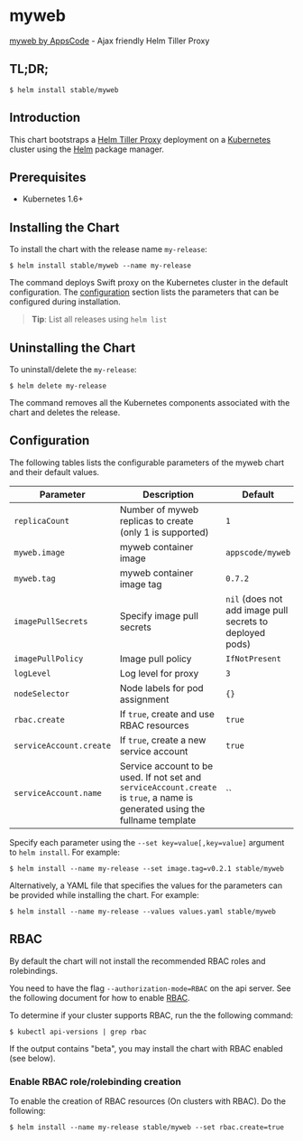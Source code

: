 # myweb
[myweb by AppsCode](https://github.com/appscode/myweb) - Ajax friendly Helm Tiller Proxy
## TL;DR;

```console
$ helm install stable/myweb
```

## Introduction

This chart bootstraps a [Helm Tiller Proxy](https://github.com/appscode/myweb) deployment on a [Kubernetes](http://kubernetes.io) cluster using the [Helm](https://helm.sh) package manager.

## Prerequisites

- Kubernetes 1.6+

## Installing the Chart
To install the chart with the release name `my-release`:
```console
$ helm install stable/myweb --name my-release
```
The command deploys Swift proxy on the Kubernetes cluster in the default configuration. The [configuration](#configuration) section lists the parameters that can be configured during installation.

> **Tip**: List all releases using `helm list`

## Uninstalling the Chart

To uninstall/delete the `my-release`:

```console
$ helm delete my-release
```

The command removes all the Kubernetes components associated with the chart and deletes the release.

## Configuration

The following tables lists the configurable parameters of the myweb chart and their default values.


| Parameter                 | Description                                                   | Default          |
| --------------------------| --------------------------------------------------------------| -----------------|
| `replicaCount`            | Number of myweb replicas to create (only 1 is supported)      | `1`              |
| `myweb.image`             | myweb container image                                         | `appscode/myweb` |
| `myweb.tag`               | myweb container image tag                                     | `0.7.2`          |
| `imagePullSecrets`        | Specify image pull secrets                                    | `nil` (does not add image pull secrets to deployed pods) |
| `imagePullPolicy`         | Image pull policy                                             | `IfNotPresent`   |
| `logLevel`                | Log level for proxy                                           | `3`              |
| `nodeSelector`            | Node labels for pod assignment                                | `{}`             |
| `rbac.create`             | If `true`, create and use RBAC resources                      | `true`           |
| `serviceAccount.create`   | If `true`, create a new service account                       | `true`           |
| `serviceAccount.name`     | Service account to be used. If not set and `serviceAccount.create` is `true`, a name is generated using the fullname template | `` |


Specify each parameter using the `--set key=value[,key=value]` argument to `helm install`. For example:

```console
$ helm install --name my-release --set image.tag=v0.2.1 stable/myweb
```

Alternatively, a YAML file that specifies the values for the parameters can be provided while
installing the chart. For example:

```console
$ helm install --name my-release --values values.yaml stable/myweb
```

## RBAC
By default the chart will not install the recommended RBAC roles and rolebindings.

You need to have the flag `--authorization-mode=RBAC` on the api server. See the following document for how to enable [RBAC](https://kubernetes.io/docs/admin/authorization/rbac/).

To determine if your cluster supports RBAC, run the the following command:

```console
$ kubectl api-versions | grep rbac
```

If the output contains "beta", you may install the chart with RBAC enabled (see below).

### Enable RBAC role/rolebinding creation

To enable the creation of RBAC resources (On clusters with RBAC). Do the following:

```console
$ helm install --name my-release stable/myweb --set rbac.create=true
```
